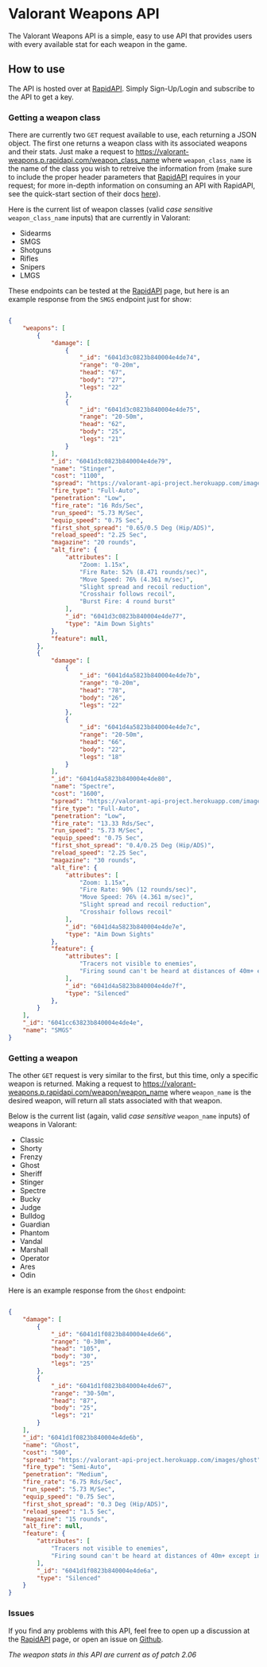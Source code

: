 # Valorant Weapons API

The Valorant Weapons API is a simple, easy to use API that provides users with every available stat for each weapon in the game.

## How to use

The API is hosted over at [RapidAPI](https://rapidapi.com/Panda64/api/valorant-weapons). Simply Sign-Up/Login and subscribe to the API to get a key.

### Getting a weapon class

There are currently two `GET` request available to use, each returning a JSON object. The first one returns a weapon class with its associated weapons and their stats. Just make a request to https://valorant-weapons.p.rapidapi.com/weapon_class_name where `weapon_class_name` is the name of the class you wish to retreive the information from (make sure to include the proper header parameters that [RapidAPI](https://rapidapi.com/Panda64/api/valorant-weapons) requires in your request; for more in-depth information on consuming an API with RapidAPI, see the quick-start section of their docs [here](https://docs.rapidapi.com/docs/basics-creating-a-project)).

Here is the current list of weapon classes (valid *case sensitive* `weapon_class_name` inputs) that are currently in Valorant:

- Sidearms
- SMGS
- Shotguns
- Rifles
- Snipers
- LMGS

These endpoints can be tested at the [RapidAPI](https://rapidapi.com/Panda64/api/valorant-weapons) page, but here is an example response from the `SMGS` endpoint just for show:

``` JSON

{
    "weapons": [
        {
            "damage": [
                {
                    "_id": "6041d3c0823b840004e4de74",
                    "range": "0-20m",
                    "head": "67",
                    "body": "27",
                    "legs": "22"
                },
                {
                    "_id": "6041d3c0823b840004e4de75",
                    "range": "20-50m",
                    "head": "62",
                    "body": "25",
                    "legs": "21"
                }
            ],
            "_id": "6041d3c0823b840004e4de79",
            "name": "Stinger",
            "cost": "1100",
            "spread": "https://valorant-api-project.herokuapp.com/images/stinger",
            "fire_type": "Full-Auto",
            "penetration": "Low",
            "fire_rate": "16 Rds/Sec",
            "run_speed": "5.73 M/Sec",
            "equip_speed": "0.75 Sec",
            "first_shot_spread": "0.65/0.5 Deg (Hip/ADS)",
            "reload_speed": "2.25 Sec",
            "magazine": "20 rounds",
            "alt_fire": {
                "attributes": [
                    "Zoom: 1.15x",
                    "Fire Rate: 52% (8.471 rounds/sec)",
                    "Move Speed: 76% (4.361 m/sec)",
                    "Slight spread and recoil reduction",
                    "Crosshair follows recoil",
                    "Burst Fire: 4 round burst"
                ],
                "_id": "6041d3c0823b840004e4de77",
                "type": "Aim Down Sights"
            },
            "feature": null,
        },
        {
            "damage": [
                {
                    "_id": "6041d4a5823b840004e4de7b",
                    "range": "0-20m",
                    "head": "78",
                    "body": "26",
                    "legs": "22"
                },
                {
                    "_id": "6041d4a5823b840004e4de7c",
                    "range": "20-50m",
                    "head": "66",
                    "body": "22",
                    "legs": "18"
                }
            ],
            "_id": "6041d4a5823b840004e4de80",
            "name": "Spectre",
            "cost": "1600",
            "spread": "https://valorant-api-project.herokuapp.com/images/spectre",
            "fire_type": "Full-Auto",
            "penetration": "Low",
            "fire_rate": "13.33 Rds/Sec",
            "run_speed": "5.73 M/Sec",
            "equip_speed": "0.75 Sec",
            "first_shot_spread": "0.4/0.25 Deg (Hip/ADS)",
            "reload_speed": "2.25 Sec",
            "magazine": "30 rounds",
            "alt_fire": {
                "attributes": [
                    "Zoom: 1.15x",
                    "Fire Rate: 90% (12 rounds/sec)",
                    "Move Speed: 76% (4.361 m/sec)",
                    "Slight spread and recoil reduction",
                    "Crosshair follows recoil"
                ],
                "_id": "6041d4a5823b840004e4de7e",
                "type": "Aim Down Sights"
            },
            "feature": {
                "attributes": [
                    "Tracers not visible to enemies",
                    "Firing sound can't be heard at distances of 40m+ except in direction of fire"
                ],
                "_id": "6041d4a5823b840004e4de7f",
                "type": "Silenced"
            },
        }
    ],
    "_id": "6041cc63823b840004e4de4e",
    "name": "SMGS"
}

```

### Getting a weapon

The other `GET` request is very similar to the first, but this time, only a specific weapon is returned. Making a request to https://valorant-weapons.p.rapidapi.com/weapon/weapon_name where `weapon_name` is the desired weapon, will return all stats associated with that weapon.

Below is the current list (again, valid *case sensitive* `weapon_name` inputs) of weapons in Valorant:

- Classic
- Shorty
- Frenzy
- Ghost
- Sheriff
- Stinger
- Spectre
- Bucky
- Judge
- Bulldog
- Guardian
- Phantom
- Vandal
- Marshall
- Operator
- Ares
- Odin

Here is an example response from the `Ghost` endpoint:

``` JSON

{
    "damage": [
        {
            "_id": "6041d1f0823b840004e4de66",
            "range": "0-30m",
            "head": "105",
            "body": "30",
            "legs": "25"
        },
        {
            "_id": "6041d1f0823b840004e4de67",
            "range": "30-50m",
            "head": "87",
            "body": "25",
            "legs": "21"
        }
    ],
    "_id": "6041d1f0823b840004e4de6b",
    "name": "Ghost",
    "cost": "500",
    "spread": "https://valorant-api-project.herokuapp.com/images/ghost",
    "fire_type": "Semi-Auto",
    "penetration": "Medium",
    "fire_rate": "6.75 Rds/Sec",
    "run_speed": "5.73 M/Sec",
    "equip_speed": "0.75 Sec",
    "first_shot_spread": "0.3 Deg (Hip/ADS)",
    "reload_speed": "1.5 Sec",
    "magazine": "15 rounds",
    "alt_fire": null,
    "feature": {
        "attributes": [
            "Tracers not visible to enemies",
            "Firing sound can't be heard at distances of 40m+ except in direction of fire"
        ],
        "_id": "6041d1f0823b840004e4de6a",
        "type": "Silenced"
    }
}

```

### Issues

If you find any problems with this API, feel free to open up a discussion at the [RapidAPI](https://rapidapi.com/Panda64/api/valorant-weapons) page, or open an issue on [Github](https://github.com/Panda64/Valorant-API-Project).

*The weapon stats in this API are current as of patch 2.06*
